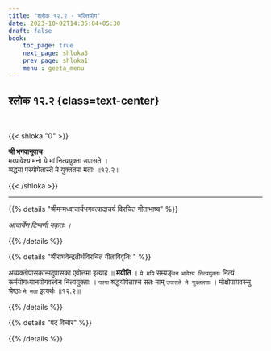 ```yaml
---
title: "श्लोक १२.२ - भक्तियोग"
date: 2023-10-02T14:35:04+05:30
draft: false
book:
    toc_page: true
    next_page: shloka3
    prev_page: shloka1
    menu : geeta_menu
---
```



## श्लोक १२.२ {class=text-center}

<br/>

{{< shloka  "0"  >}}

**श्री भगवानुवाच**  
मय्यावेश्य मनो ये मां नित्ययुक्ता उपासते ।  
श्रद्धया परयोपेतास्ते मे युक्ततमा मताः ॥१२.२॥

{{< /shloka >}}

---


{{% details "श्रीमन्मध्वाचार्यभगवत्पादाचर्य विरचित  गीताभाष्य" %}}

*आचार्येण टिप्पणी नकृतः ।*

{{% /details %}}


{{% details "श्रीराघवेन्द्रतीर्थविरचित गीताविवृतिः " %}}

अव्यक्तोपासकान्मदुपासका एवोत्तमा इत्याह ॥ **मयीति** । 
`ये मयि` सम्यङ्`मन` `आवेश्य नित्ययुक्ताः` 
नित्यं कर्मयोगध्यानयोगवत्त्वेन नित्ययुक्ताः ।
`परया` श्रद्धयोपेताश्च संतः माम् `उपासते ते युक्ततमाः` । 
मोक्षोपायवस्सु श्रेष्ठाः `मे मता` इत्यर्थः ॥१२.२॥

{{% /details %}}


{{% details "पद विचार" %}}


{{% /details %}}
